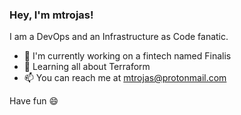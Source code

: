 ### Hey, I'm mtrojas!

I am a DevOps and an Infrastructure as Code fanatic. 

- 🏢 I'm currently working on a fintech named Finalis 
- 📖 Learning all about Terraform 
- 📫 You can reach me at mtrojas@protonmail.com 

Have fun 😄
